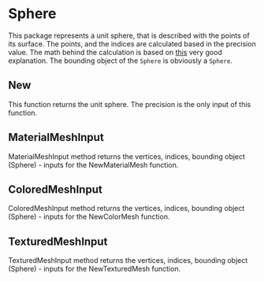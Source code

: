 # Sphere

This package represents a unit sphere, that is described with the points of its surface. The points, and the indices are calculated based in the precision value.
The math behind the calculation is based on [this](http://www.songho.ca/opengl/gl_sphere.html) very good explanation. The bounding object of the `Sphere` is obviously a `Sphere`.

## New

This function returns the unit sphere. The precision is the only input of this function.

## MaterialMeshInput

MaterialMeshInput method returns the vertices, indices, bounding object (Sphere) - inputs for the NewMaterialMesh function.

## ColoredMeshInput

ColoredMeshInput method returns the vertices, indices, bounding object (Sphere) - inputs for the NewColorMesh function.

## TexturedMeshInput

TexturedMeshInput method returns the vertices, indices, bounding object (Sphere) - inputs for the NewTexturedMesh function.

